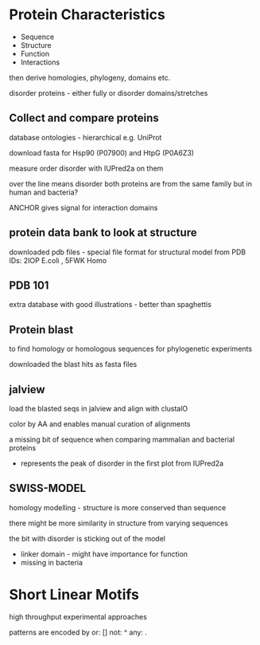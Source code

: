 # Protein Characteristics

- Sequence
- Structure
- Function
- Interactions

then derive homologies, phylogeny, domains etc.

disorder proteins - either fully or disorder domains/stretches

## Collect and compare proteins

database ontologies - hierarchical
e.g. UniProt

download fasta for Hsp90 (P07900) and HtpG (P0A6Z3)

measure order disorder with IUPred2a on them

over the line means disorder 
both proteins are from the same family but in human and bacteria?

ANCHOR gives signal for interaction domains

## protein data bank to look at structure

downloaded pdb files - special file format for structural model from PDB
IDs: 2IOP E.coli , 5FWK Homo

## PDB 101

extra database with good illustrations - better than spaghettis

## Protein blast

to find homology or homologous sequences for phylogenetic experiments

downloaded the blast hits as fasta files

## jalview

load the blasted seqs in jalview and align with clustalO

color by AA and enables manual curation of alignments

a missing bit of sequence when comparing mammalian and bacterial proteins
- represents the peak of disorder in the first plot from IUPred2a

## SWISS-MODEL

homology modelling - structure is more conserved than sequence

there might be more similarity in structure from varying sequences

the bit with disorder is sticking out of the model
- linker domain - might have importance for function
- missing in bacteria


# Short Linear Motifs

high throughput experimental approaches

patterns are encoded by or: [] not: ^ any: .





